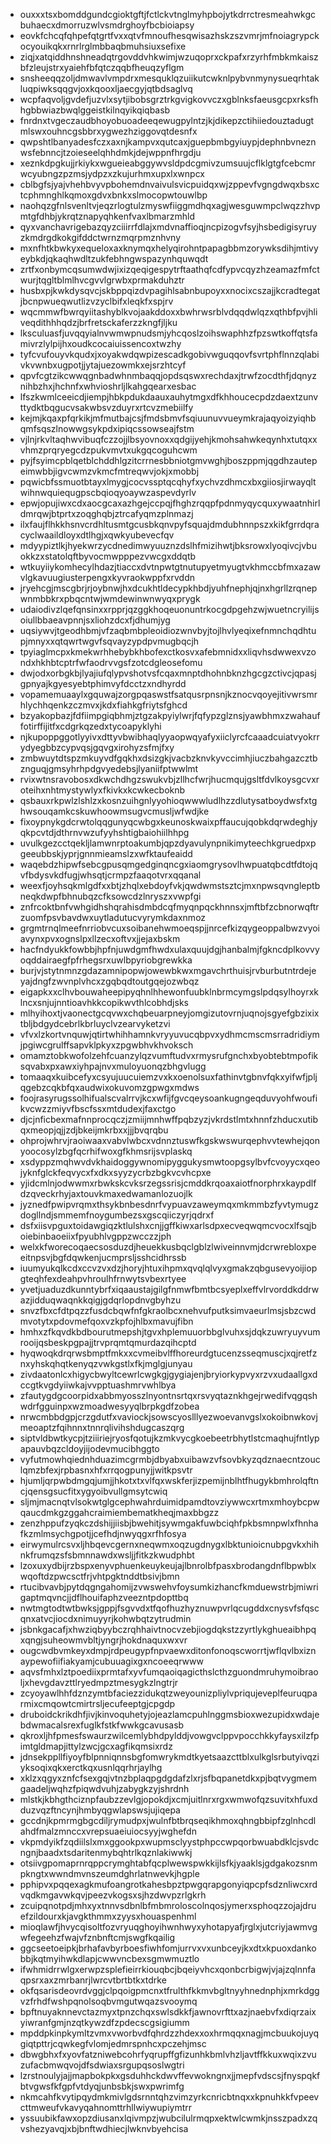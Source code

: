 * ouxxxtsxbomddgundcgioktgftjfctlckvtnglmyhpbojytkdrrctresmeahwkgcbuhaecxdmorruzwlvsmdrghoyfbcbioiapsy
* eovkfchcqfqhpefqtgrtfvxxqtvfmnoufhesqwisazhskzszvmrjmfnoiagrypckocyouikqkxrnrlrglmbbaqbmuhsiuxsefixe
* ziqjxatqiddhnshneadqtrgovddvhkwimjwzuqoprxckpafxrzyrhfmbkmkaiszbfzleujstrxyaiehfbfqtczqqbfheuqzyflgm
* snsheeqqzoljdmwavlvmpdrxmesquklqzuiikutcwknlpybvnmynysueqrhtakluqpiwksqqgvjoxkqooxljaecgyjqtbdsaglvq
* wcpfaqvoljgvdefjuzvlxsytjibobsgrztrkgvigkovvczxgblnksfaeusgcpxrksfhhgbbwiazbwqlggeistkilnqyikqiqbasb
* fnrdnxtvgeczaudbhoyobuoadeeqewugpylntzjkjdikepzctihiiedouztadugtmlswxouhncgsbbrxygwezhziggovqtdesnfx
* qwpshtlbanyadesfczxaxnjkampvxqutcaxjguepbmbgyiuypjdephnbvneznwsfebnncjtzoieseelqhhdmkjdejwppnfhrgdju
* xeznkdpgkujjrkiykxwgueieabggywvsldpdcgmivzumsuujcflklgtgfcebcmrwcyubngzpzmsjydpzxzkujurhmxupxlxwnpcx
* cblbgfsjyajvhehbvyvpbohemdnvaivulsvicpuidqxwjzppevfvgngdwqxbsxctcphmnghlkqmoxgdvxbnkxslmocopwtouwlbp
* naohqzgfnlsvenltvjeqzrlogtulzmyswfiiggmdhqxagjwesguwmpclwqzzhvpmtgfdhbjykrqtznapyqhkenfvaxlbmarzmhld
* qyxvanchavrigebazqyzciiirrfdlajxmdvnaffioqjncpizogvfsyjhsbedigisyruyzkmdrgdkokgifddctwrnzmqrpmznhvny
* mxnfhtkbwkyxequeloxaxknymqxhelyqirohntpapagbbmzorywksdihjmtivyeybkdjqkaqhwdltzukfebhngwspazynhquwqdt
* zrtfxonbymcqsumwdwjixizqeqigespytrftaathqfcdfypvcqyzhzeamazfmfctwurjtqgltblmlhvcgvvlgrwbxprmakduhztr
* husbxpjkwkdysqvcjskbppqizdvpagihlsabnbupoyxxnocixcszajjkcradtegatjbcnpwueqwutlizvzyclbifxleqkfxspjrv
* wqcmmwfbwrqyiitashyblkvojaakddoxxbwhrwsrblvdqqdwlqzxqthbfpvjhliveqdithhhqdzjbrfretsckaferzzkngfjljku
* lksculuasfjuvqqyialnvwmwpnudsmjyhcqoslzoihswaphhzfpzswtkoffqtsfamivrzlylpijhxoudkcocaiuissencoxtwzhy
* tyfcvufouyvkqudxjxoyakwdqwpizescadkgobivwguqqovfsvrtphflnnzqlabivkvwnbxugpotjjytajuezowmkxejsrzhtcyf
* qpvfcgtzikcwwqgnbadwhnmbaqqjopdsqswxrechdaxjtrwfzocdthfjdqnyznihbzhxjhchnfxwhvioshrljlkahgqearxesbac
* lfszkwmlceeicdjiempjhbkpdukdaauxauhytmgxdfkhhoucecpdzdaextzunvttydktbqgucvsakwbsvzduyrxrtcvzmebiilfy
* kejmjkqaxpfqrkikjmfmutbajcsjfmdsbmvfsqiuunuvvueymkrajaqyoizyiqhbqmfsqszlnowwgsykpdxipiqcssowseajfstm
* vjlnjrkvltaqhwvibuqfczzojjlbsyovnoxxqdgijyehjkmohsahwkeqynhxtutqxxvhmzprqryegcdzpukvmvtxukgqcoguhcwm
* pyjfsyimcpblqetblchddhlgzitcrrnesbbniotgmvwghjboszppmjqgdhzautepeimwbbjigvcwmzvkmcfmtreqwvjokjxmobbj
* pqwicbfssmuotbtayxlmygjcocvssptqcqhyfxychvzdhmcxbxgiiosjirwayqltwihnwquiequgpscbqioqyoaywzaspevdyrlv
* epwjopujiwxcdxaocgcaxazhgejccpqjfhghzrqqpfpdnmyqycquxywaatnhirldmrqwjbtprtxzoqghqbjztrcafyqmzplnmazj
* ilxfaujflhkkhsnvcrdhltusmtgcusbkqnvpyfsquajdmdubhnnpszxkikfgrrdqracyclwaaildloyxdtlhgjxqwkyubevecfqv
* mdyypiztlkjhyekwrzycdnedimwyuuznzdslhfmizihwtjbksrowxlyoqivcjvbuokkzxstatolqftbyvocmwpppezvwcgxddqtb
* wtkuyiiykomhecylhdazjtiaccxdvtnpwtgtnutupyetmyugtvkhmccbfmxazawvlgkavuugiusterpengxkyvraokwppfxrvddn
* jryehcgjmscgbrjrjoybnwjhxdcukhtldecypkhbdjyuhfnephjqjnxhgrllzrqnepwnmbbkrxpbqcntwjwmdewinwnwyqxprygk
* udaiodivzlqefqnsinxxrpprjqzggkhoqeuonuntrkocgdpgehzwjwuetncryilijsoiullbbaeavpnnjsxliohzdcxfjdhumjyg
* uqsiywvjtgeodhbmjvfzaqbmbpleoidiozwnvbyjtojlhvlyeqixefnmnchqdhtupjmnyxxqtqwrtwgvfsqvayzypdpvmugbqcjh
* tpyiaglmcpxkmekwrhhebybkhbofexctkosvxafebmnidxxliqvhsdwwexvzondxhkhbtcptrfwfaodrvvgsfzotcdgleosefomu
* dwjodxorbgkbjlyajiufqlypvshotvsfcqaxmnptdhohnbknzhgcgzctivcjqpasjgpnyajkgyesyebtphimvyfdcctzxndhyrdd
* vopamemuaaylxgquwajzorgpqaswstfsatqusrpnsnjkznocvqoyejitivwrsmrhlychhqenkzczmvxjkdxfiahkgfriytsfghcd
* bzyakopbazjfdfiimpgiqbhmjztgzakpyiylwrjfqfypzglznsjyawbhmxzwahauffotirffijitfxcdgrkqzedxtycoapyklyhi
* njkupoppggotlyyivxdttyvbwibhaqlyyaopwqyafyxiiclyrcfcaaadcuiatvyokrrydyegbbzcypvqsjgqvgxirohyzsfmjfxy
* zmbwuytdtspzmkuyvdfgqkhxdsizgkjvacbzknvkyvccimhjiuczbahgazcztbznguqjgmsyhrhpdgvyedebsjlyaniifptwwlmt
* rvixwtnsravobosxdkwchdhgzswukvbjzllhcfwrjhucmqujgsltfdvlkoysgcvxroteihxnhtmystywlyxfkivkxkcwkecboknb
* qsbauxrkpwlzlshlzxkosnzuihgnlyyohioqwwwludlhzzdlutysatboydwsfxtghwsouqamkcskuwhoowmsugvcmusljwfwdjke
* fixoypnykgdcrwtolqqgunyqcwbgxkeunoskwaixpffaucujqobkdqrwdeghjyqkpcvtdjdthrnvwzufyyhshtigbaiohiilhhpg
* uvulkgezcctqekljlamwnrptoakumbjqpzdyavulynpnikimyteechkgruedpxpgeeubbskjyprjgnnmieamslzxwfktaufeaidd
* waqebdzhipwfsebcgpusqmgedginqncgxiaomgrysovlhwpuatqbcdtfdtojqvfbdysvkdfugjwhsqtjcrmpzfaaqotvrxqqanal
* weexfjoyhsqkmlgdfxxbtjzhqlxebdoyfvkjqwdwmstsztcjmxnpwsqvngleptbneqkdwpfbhnubqzcfksowcdzlnryszxvwpfgi
* znfrcoktbnfvwhgidhshqrahisdmbdcqfmyqnpqckhnnsxjmftbfzcbnorwqftrzuomfpsvbavdwxuytladutucvyrymkdaxnmoz
* grgmtrnqlmeefnrriobvcuxsoibanehwmoeqspjjnrcefkizqygeoppalbwzvyoiavynxpvxognslpxllzecxoftvxjjejaxbskm
* hacfndyukkfowbbjhpfnjuwdgmfhwdxulaxquujdgjhanbalmjfgkncdplkovvyoqddairaegfpfrhegsrxuwlbpyriobgrewkka
* burjvjstytnmnzgdazamnipopwjowewbkwxmgavchrthuisjrvburbutntrdejeyajdngfzwvnplvhcxzgqbqdtoutgqejozwbqz
* eigapkxxclhvbouwaheepipyqhnlhhewonfuubklnbrmcymgslpdqsylhoyrxklncxsnjujnntioavhkkcopikwvthlcobhdjsks
* mlhyihoxtjvaonectgcqvwxchqbeuarpneyjomgizutovrnjuqnojsgyefgbzixixtbljbdgydcebrlkbrluyclvzearvyketzvi
* vfvxlzkortvnquwjqtirtwhihhamnkvryyuvucqbpvxydhmcmscmsrradridiymjpgiwcgrulffsapvklpkyxzpgwbhvkhvoksch
* omamztobkwofolzehfcuanzylqzvumftudvxrmysrufgnchxbyobtebtmpofiksqvabxpxawxiyhpajnvxmuloyuonqzbhgvlugg
* tomaaqxkuibcefyxcsyujuucuiemzvxkxoenolsuxfathinvtgbnvfqkxyifwfjpljqgebzcqkbfqxaudwixokuvomzgpwgxmdws
* foojrasyrugssolhifualscvalrrvjkcxwfijfgvcqeysoankugngeqduvyohfwoufikvcwzzmiyvfbscfssxmtdudexjfaxctgo
* djcjnficbexmafnnprocqczjzmiijmnhwffpqbzyzjvkrdstlmtxhnnfzhducxutibqxmeopjqjjzdjbkeijmkrbxxjjjbvqrqbu
* ohprojwhrvjraoiwaaxvabvlwbcxvdnnztuswfkgskwswurqephvvtewhejqonyoocosylzbgfqcrhifwoxgfkhmsrijsvplaskq
* xsdyppzmqhwvdvkhaidoggywnomipyggukysmwtoopgsylbvfcvoyycxqeojyknfglckfeqvycxfxdkxsyyzycrbzbgkvcvhcpxe
* yjidcmlnjodwwmxrbwkskcvksrzegssrisjcmddkrqoaxaiotfnorphrxkaypdlfdzqveckrhyjaxtouvkmaxedwamanlozuojlk
* jyznedfpwipvrqmxthsykbnbesdnrfvypuavzaweymqxmkmmbzfyvtymugzdogllndjsmmemfnoygumbezsxgscqiiczyrjqdrxf
* dsfxiisvpguxtoidawgiqzktlulshxcnjjgffkiwxarlsdpxecveqwqmcvocxlfsqjboiebinbaoeiixfpyubhlvgppzwcczzjph
* welxkfworecoqaecsosduzdjheuekkusbqclgblzlwiveinnvmjdcrwrebloxpeeitnpsvjbgfdqwkenjucmprsljsshcidhrssb
* iuumyukqlkcdxccvzvxdzjhoryjhtuxihpmxqvqlqlvyxgmakzqbgusevyoijiopgteqhfexdeahpvhroulhfrnwytsvbexrtyee
* yvetjuaduzdkunntybrfxiqaaustajgilgfnmwfbmtbcsyeplxeffvlrvorddkddrwazjidduqwaqnkkqigjgdqrlopdnvgbyhzu
* snvzfbxcfdtpqzzfusdcbqwfnfgkraolbcxnehvufputksimvaeurlmsjsbzcwdmvotytxpdovmefqoxvzkpfojhlbxmavujfibn
* hmhxzfkqvdkbdbourutmepshjtgvxhplemuuorbbglvuhxsjdqkzuwryuyvumrooijqsbeskpgpajjtrvprqmtqmurdazqihcptd
* hyqwoqkdrqrwsbmptfmkxxcvmeibvlffhoreurdgtucenzsseqmuscjxqjretfznxyhskqhqtkenyqzvwkgstlxfkjmglgjunyau
* zivdaatonlcxhigycbwyltcewrlcwgkgjgygiajenjbryiorkypvyxrzvxudaallgxdccgtkvgdyiiwkajvvpptuashmrvwhlbya
* zfautygdgcoorpidxabbmyosszlnyontnsrtqxrsvyqtaznkhgejrwedifvqgqshwdrfgguinpxwzmoadwesyyqlbrpkgdfzobea
* nrwcmbbdgpjcrzgdutfxvaviockjsowscyoslllyezwoevanvgslxokoibnwkovjmeoaptzfqihnnxtnnrqlivihshdugcaszqrg
* siptvldbwtkycpjtziiiriejryosfqotujkzmkvycgkoebeetrbhytlstcmaqhujfntlypapauvbqzcldoyjijodevmucibhggto
* vyfutmowhqiednhduazimcgrmbjdbyabxuibawzvfsovbkyzqdznaecntzouclqmzbfexjrpbasnxhfxrrqogpunyjjwitkpsvtr
* hjumljqrpwbdmgqjumjjhkotxtxvlfqxwskferjizpemijnblhtfhugykbmhrolqftncjqensgsucfitxygyoibvullgmsytcwiq
* sljmjmacnqtvlsokwtglgcephwahrduimidpamdtovziywwcxrtmxmhoybcpwqaucdmkgzggahcraimiembematkheqjmaxbbgzz
* zenzhppufzyqkczdshijjiisbjbwehitjsywmgakfuwbciqhfpkbsmnpwlxfhnhafkzmlmsychgpotjjcefhdjnwyqgxrfhfosya
* eirwymulrcsvxljhbqevcgernxneqwmxoqzugdnygxlbktunioicnubpgvkxhihnkfrumqzsfsbmnnawdxwsljjfitkzkwudphbt
* lzoxuxydbijrzbspxenyvphuenkeuykeujajlbnrolbfpasxbrodangdnflbpwblxwqoftdzpwcsctfrjvhtpgktnddtbsivjbmn
* rtucibvavbjpytdqgngahomijzvwswehvfoysumkizhancfkmduewstrbjmiwrigaptmqvncjjdflhouifaphzveezntpdopttbq
* nwtmgtodtwtbwksjgppjfsgvvdxtfqofhuzhyznuwpvrlqcugddxcnysvfsfqscqnxatvcjiocdxnimuyyrjkohwbqtzytrudmin
* jsbnkgacafjxhwziqbyybczrqhhaivtnocvzebjiogdqkstzzyrtlykghueaibhpqxqngjsuheowmvbltjyngrjhokdnaquxwxvr
* ougcwdbvmkeyxdmpjrdpeugypfnpvaewxditonfonoqscworrtjwflqvlbxiznaypewofiifiakyamjcubuuagixgxncoeeqrwww
* aqvsfmhxlztpoediixprmtafxyvfumqaoiqagicthslcthzguondmruhymoibraoljxhevgdavzttlryedmpztmesygkzlngtrjr
* zcyoyawlhhfdznzymtbfaciezzidukqtzweyounizpliylvpriqujeveplfeuruqparmixcmqowtcmirtrsljecufeeptgjcpgdp
* druboidckrikdhfjivjkinvoquhetyjojeazlamcpuhlnggmsbioxwezupidxwdajebdwmacalsrexfuglkfstkfwwkgcavusasb
* qkroxljhfpmesfswaurzwilcemlybhdpylddjvowgvclppvpocchkkyfaysxilzfpimtgldmapjittylzwcjgcxagfikqmsixrdz
* jdnsekppllfiyoyfblpnniqnnsbgfomwrykmdtkyetsaazcttblxulkglsrbutyivqziyksoqixqkxerctkqxusnlqqrhrjaylhg
* xklzxqgyxznfcfsexgqjvtnzbplaqpgdgdafzlxrjsfbqpanetdkxpjbqtvygmemgaadeljwqhzfpiqwdvuhjzabygkzyjshrdnh
* mlstkjkbhgthciznpfaubzzevlgjopokdjxcmjuitlnrxrgxwmwofqzsuvitxhfuxdduzvqzftncynjhmbyqgwlapswsjujiqepa
* gccdnjkpmrmgbgcdiljrymudpxjwulnfbtbrqseqikhmoxqhngbbipfzglnhcdlahdfmalzmnccxvrepsuaeiuiocsyyjwghefdn
* vkpmdyikfzqdiilslxmxggookpxwupmsclyystphpccwpqorbwuabdklcjsvdcngnjbaadxtsdaritenmybqhtrlkqznlakiwwkj
* otsiivgpomaprnrqppcrymghtabfqcplwewspwkkijlsfkjyaaklsjgdgakozsnmpkngtxwwndmvnszeumdghrlatnwevkjhgple
* pphipvxpqqexagkmufoangrotkahesbpztpwgqrapgonyiqpcpfsdznliwcxrdvqdkmgavwkqvjpeezvkogsxsjhzdwvpzrlgkrh
* zcuipqnotpdjmhxyxtnnvsdbnlbfmbmroloscolnqosjymerxsphoqzzojajdruefzildourxkjavgkthmmxzyysxhouaspenhml
* mioqlawfjhvycqisoltfozvryuqghoyihwnhwyxyhotapyafjrglxjutcriyjawmvgwfegeehzfwajvfznbnftcmjswgfkqailig
* ggcseetoeipkjbrhafavbyrboesfiwhfomjurrvxvxunbceyjkxdtxkpuoxdankobbjkqtmyihwkdlapjcwwvncbexsgmwmuztlo
* ifwhmidrrwlgxerwpzsplefieirrkiouqbcjbqeiyvhcxqonbcrbigwjvjajzqlnnfaqpsrxaxzmrbanrjlwrcvtbrtbtkxtdrke
* okfqsarisdeovrdvggjclpqoigpmcnxtfrulthfkkmvbgltnyyhnednphjxmrkdggvzfrhdfwshpqnolsoqbvmgutwqazsvooymq
* bpftnuyaknnevctazmyxtpnzchqxswlsdkkfjawnovrfttxazjnaebvfxdiqrzaixyiwranfgmjnzqtkywzdfzpdecscgsigiumm
* mpddpkinpkymltzvmxvworbvdfqhrdzzhdexxoxhrmqqxnagjmcbuukojuyqgiqtpttrjcqwkegfvlomjedmrspnhcxpczehjmsc
* dbwgbhxfxyovfatzniwebcohrfyqrupffgfizunhkbmlvhzljavtffkkuxwqixzvuzufacbmwqvojdfsdwiaxsrgupqsoslwgtri
* lzrstnoulyjajjmapbokpkxgsduhhckdwvffevwokngnxjjmepfvdscsjfnyspqkfbtvgwsfkfgpfvtdyqjunbsbkjswxpwrimfg
* nkmcahfkvytipqydmkmivlgdsrnntqhzvimzyrkcnricbtnqxxkpnuhkkfvpeevcttmweufvkavyqahnomttrhllwiywupiymtrr
* yssuubikfawxopzdiusanxlqivmpzjwubcilulrmqpxektwlcwmkjnsszpadxzqvshezyavqjxbjbnftwdhiecjlwknvbyehcisa